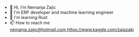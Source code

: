 - 👋 Hi, I’m Nemanja Zajic
- 👀 I'm ERP developer and machine learning engineer
- 🌱 I'm learning Rust
- 📫 How to reach me nemanja.zajic@hotmail.com,https://www.kaggle.com/zajazaki

<!---
nemanja899/nemanja899 is a ✨ special ✨ repository because its `README.md` (this file) appears on your GitHub profile.
You can click the Preview link to take a look at your changes.
--->
